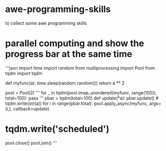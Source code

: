 # awe-programming-skills
to collect some awe programming skills


# parallel computing and show the progress bar at the same time
'''json
import time
import random
from multiprocessing import Pool
from tqdm import tqdm

def myfunc(a):
    time.sleep(random.random())
    return a ** 2

pool = Pool(2)
'''
for _ in tqdm(pool.imap_unordered(myfunc, range(100)), total=100):
    pass
'''
pbar = tqdm(total=100)
def update(*a):
    pbar.update()
    # tqdm.write(str(a))
for i in range(pbar.total):
    pool.apply_async(myfunc, args=(i,), callback=update)
# tqdm.write('scheduled')
pool.close()
pool.join()
'''
